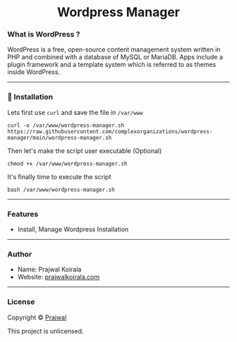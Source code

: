 <h1 align="center">Wordpress Manager</h1>

### What is WordPress ?
WordPress is a free, open-source content management system written in PHP and combined with a database of MySQL or MariaDB. Apps include a plugin framework and a template system which is referred to as themes inside WordPress.

---
### 📲 Installation
Lets first use `curl` and save the file in `/var/www`
```
curl -o /var/www/wordpress-manager.sh https://raw.githubusercontent.com/complexorganizations/wordpress-manager/main/wordpress-manager.sh
```
Then let's make the script user executable (Optional)
```
chmod +x /var/www/wordpress-manager.sh
```
It's finally time to execute the script
```
bash /var/www/wordpress-manager.sh
```

---
### Features

- Install, Manage Wordpress Installation

---
### Author
* Name: Prajwal Koirala
* Website: [prajwalkoirala.com](https://www.prajwalkoirala.com)

---
### License
Copyright © [Prajwal](https://github.com/prajwal-koirala)

This project is unlicensed.
